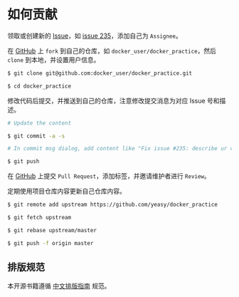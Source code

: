 # 如何贡献

领取或创建新的 [Issue](https://github.com/yeasy/docker\_practice/issues)，如 [issue 235](https://github.com/yeasy/docker\_practice/issues/235)，添加自己为 `Assignee`。

在 [GitHub](https://github.com/yeasy/docker\_practice/fork) 上 `fork` 到自己的仓库，如 `docker_user/docker_practice`，然后 `clone` 到本地，并设置用户信息。

```bash
$ git clone git@github.com:docker_user/docker_practice.git

$ cd docker_practice
```

修改代码后提交，并推送到自己的仓库，注意修改提交消息为对应 Issue 号和描述。

```bash
# Update the content

$ git commit -a -s

# In commit msg dialog, add content like "Fix issue #235: describe ur change"

$ git push
```

在 [GitHub](https://github.com/yeasy/docker\_practice/pulls) 上提交 `Pull Request`，添加标签，并邀请维护者进行 `Review`。

定期使用项目仓库内容更新自己仓库内容。

```bash
$ git remote add upstream https://github.com/yeasy/docker_practice

$ git fetch upstream

$ git rebase upstream/master

$ git push -f origin master
```

## 排版规范

本开源书籍遵循 [中文排版指南](https://github.com/mzlogin/chinese-copywriting-guidelines) 规范。
